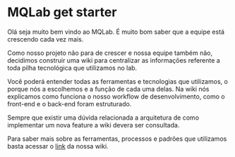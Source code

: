 # MQLab get starter

Olá seja muito bem vindo ao MQLab. É muito bom saber que a equipe está crescendo cada vez mais.

Como nosso projeto não para de crescer e nossa equipe também não, decidimos construir uma wiki para centralizar as informações referente a toda pilha tecnológica que utilizamos no lab. 

Você poderá entender todas as ferramentas e tecnologias que utilizamos, o porque nós a escolhemos e a função de cada uma delas. Na wiki nós explicamos como funciona o nosso workflow de desenvolvimento, como o front-end e o back-end foram estruturado.

Sempre que existir uma dúvida relacionada a arquitetura de como implementar um nova feature a wiki devera ser consultada.

Para saber mais sobre as ferramentas, processos e padrões que utilizamos basta acessar o [link](https://github.com/MastermaqLab/getstarter/wiki) da nossa wiki.
